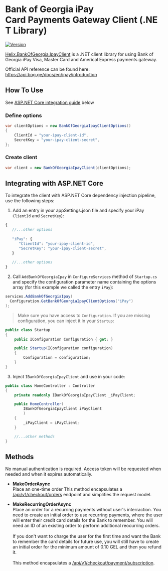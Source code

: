 # Bank of Georgia iPay Card Payments Gateway Client (.NET Library)

[![Version](https://helix.ge/helix-bankofgeorgia-ipayclient-nuget.svg?1-0-0)](https://www.nuget.org/packages/Helix.BankOfGeorgia.IpayClient)

[Helix.BankOfGeorgia.IpayClient](https://www.nuget.org/packages/Helix.BankOfGeorgia.IpayClient) is a .NET client library for using Bank of Georgia iPay Visa, Master Card and Americal Express payments gateway.

Official API reference can be found here: \
https://api.bog.ge/docs/en/ipay/introduction

## How To Use
See [ASP.NET Core integration guide](#integrating-with-aspnet-core) below

### Define options
```csharp
var clientOptions = new BankOfGeorgiaIpayClientOptions()
{
    ClientId = "your-ipay-client-id",
    SecretKey = "your-ipay-client-secret",
};
```

### Create client
```csharp
var client = new BankOfGeorgiaIpayClient(clientOptions);
```


## Integrating with ASP.NET Core
To integrate the client with ASP.NET Core dependency injection pipeline, use the following steps:

1. Add an entry in your appSettings.json file and specify your iPay `ClientId` and `SecretKey`):
```js
{
   //...other options
   
   "iPay": {
      "ClientId": "your-ipay-client-id",
      "SecretKey": "your-ipay-client-secret",
   }
  
   //...other options
}
```

2. Call ```AddBankOfGeorgiaIpay``` in ```ConfigureServices``` method of ```Startup.cs``` and specify the configuration parameter name containing the options array (for this example we called the entry ```iPay```):
````csharp
services.AddBankOfGeorgiaIpay(
  Configuration.GetBankOfGeorgiaIpayClientOptions("iPay")
);
````

> Make sure you have access to ```Configuration```. If you are missing configuration, you can inject it in your `Startup`:
```csharp
public class Startup
{
    public IConfiguration Configuration { get; }

    public Startup(IConfiguration configuration)
    {
        Configuration = configuration;
    }
}
```

3. Inject ```IBankOfGeorgiaIpayClient``` and use in your code:
````csharp
public class HomeController : Controller
{
    private readonly IBankOfGeorgiaIpayClient _iPayClient;

    public HomeController(
        IBankOfGeorgiaIpayClient iPayClient
        )
    {
        _iPayClient = iPayClient;
    }

    //...other methods
}
````

## Methods
No manual authentication is required. Access token will be requested when needed and when it expires automatically.

* **MakeOrderAsync**    
Place an one-time order
This method encapsulates a [/api/v1/checkout/orders](https://api.bog.ge/docs/en/ipay/create-order) endpoint and simplifies the request model. 


* **MakeRecurringOrderAsync**    
Place an order for a recurring payments without user's interraction. You need to create an initial order to use recurring payments, where the user will enter their credit card details for the Bank to remember. You will need an ID of an existing order to perform additional reocurring orders.\
\
If you don't want to charge the user for the first time and want the Bank to remember the card details for future use, you will still have to create an initial order for the minimum amount of 0.10 GEL and then you refund it. \
\
This method encapsulates a [/api/v1/checkout/payment/subscription](https://api.bog.ge/docs/en/ipay/recurring-payments). 

